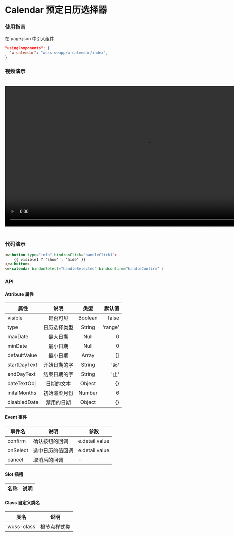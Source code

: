 # Calendar 预定日历选择器

### 使用指南

在 page.json 中引入组件

```json
"usingComponents": {
  "w-calendar": "wuss-weapp/w-calendar/index",
}
```

### 视频演示

<video style="margin: 20px 0;" height="450px" autoplay="true" loop="true" controls x5-playsinline="true" playsinline="true" webkit-playsinline="true" src="../../resource/calendar.mp4"
/>




### 代码演示

```html
<w-button type="info" bind:onClick="handleClick1">
	{{ visible1 ? 'show' : 'hide' }}
</w-button>
<w-calendar bindonSelect="handleSelected" bindconfirm="handleConfirm" bindcancel="handleCancel" defaultValue="{{defaultValue}}" visible disabledDate="{{disabledDate}}" />
```

### API

#### Attribute 属性

| 属性         | 说明 |  类型   | 默认值 |
| ------------ | :--: | :-----: | -----: |
| visible      |  是否可见    | Boolean | false |
| type      |  日历选择类型    | String | 'range' |
| maxDate      |  最大日期    | Null | 0 |
| minDate      |  最小日期    | Null | 0 |
| defaultValue      |  最小日期    | Array | [] |
| startDayText      |  开始日期的字    | String | '起' |
| endDayText      |  结束日期的字    | String | '止' |
| dateTextObj      |  日期的文本    | Object | {} |
| initalMonths      |  初始渲染月份    | Number | 6 |
| disabledDate      |  禁用的日期    | Object | {} |

#### Event 事件

| 事件名 | 说明 | 参数 |
| ------ | ---- | ---- |
| confirm      |   确认按钮的回调   | e.detail.value |
| onSelect      |  选中日历的值回调    | e.detail.value |
| cancel      |  取消后的回调    | - |


#### Slot 插槽

| 名称 | 说明 |
| ---- | ---- |


#### Class 自定义类名

| 类名       | 说明         |
| ---------- | ------------ |
| wuss-class | 根节点样式类 |
